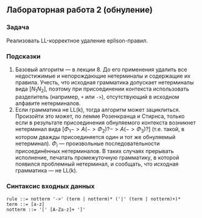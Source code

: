 ## Лабораторная работа 2 (обнуление)
### Задача
Реализовать LL-корректное удаление eplison-правил.

### Подсказки
1. Базовый алгоритм — в лекции 8. До его применения удалить все недостижимые и непорождающие нетерминалы и содержащие их правила. Учесть, что исходная грамматика допускает нетерминалы вида $[N_1 N_2]$, поэтому при присоединении контекста использовать разделитель (например, `+` или `->`), отсутствующий в исходном алфавите нетерминалов.
2. Если грамматика не LL(k), тогда алгоритм может зациклиться. Произойти это может, по лемме Розенкранца и Стирнса, только если в результате присоединения обнуляемого контекста возникнет нетерминал вида $[Φ_1 −> A(−> Φ_2 )?−> A(−> Φ_3 )?]$ (т.е. такой, в котором дважды присоединяется один и тот же обнуляемый нетерминал). $Φ_i$ — произвольные последовательности присоединённых нетерминалов. В таких случаях прерывать исполнение, печатать промежуточную грамматику, в которой появился проблемный нетерминал, и сообщать, что исходная грамматика — не LL(k).

### Синтаксис входных данных
```
rule ::= notterm '->' (term | notterm)* ('|' (term | notterm)+)*
term ::= [a-z]
notterm ::= '[' [A-Za-z]+ ']'
```